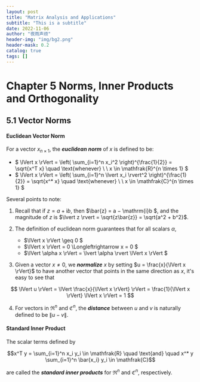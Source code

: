 ```yaml
---
layout: post
title: "Matrix Analysis and Applications"
subtitle: "This is a subtitle"
date: 2022-11-06
author: "夜雨声烦"
header-img: "img/bg2.png"
header-mask: 0.2
catalog: true
tags: []
---
```


# Chapter 5 Norms, Inner Products and Orthogonality

## 5.1 Vector Norms

#### Euclidean Vector Norm

For a vector $x_{n \times 1}$, the ***euclidean norm*** of $x$ is defined to be:

* $ \lVert x \rVert = \left( \sum_{i=1}^n x_i^2 \right)^{\frac{1}{2}} = \sqrt{x^T x} \quad      \text{whenever} \\ \\  x \in \mathfrak{R}^{n \times 1} $
* $ \lVert x \rVert = \left( \sum_{i=1}^n \lvert x_i \rvert^2 \right)^{\frac{1}{2}} = \sqrt{x^* x} \quad \text{whenever} \\ \\  x \in \mathfrak{C}^{n \times 1} $

Several points to note:

1. Recall that if $z = a + \mathrm{i}b$, then $\bar{z} = a − \mathrm{i}b $, and the magnitude of $z$ is $\lvert z \rvert = \sqrt{z\bar{z}} = \sqrt{a^2 + b^2}$.
2. The definition of euclidean norm guarantees that for all scalars $\alpha$,
    * $\lVert x \rVert \geq 0 $
    * $\lVert x \rVert = 0 \Longleftrightarrow x = 0 $
    * $\lVert \alpha x \rVert = \lvert \alpha \rvert \lVert x \rVert $
      
3. Given a vector $x \neq 0$, we ***normalize*** $x$ by setting $u = \frac{x}{\lVert x \rVert}$ to have another vector that points in the same direction as $x$, it's easy to see that

$$ \lVert u \rVert = \lVert \frac{x}{\lVert x \rVert} \rVert = \frac{1}{\lVert x \rVert} \lVert x \rVert = 1 $$

4. For vectors in $\mathfrak{R}^n$ and $\mathfrak{C}^n$, the ***distance*** between $u$ and $v$ is naturally defined to be $\lVert u - v \rVert$.

#### Standard Inner Product

The scalar terms defined by

$$x^T y = \sum_{i=1}^n x_i y_i \in \mathfrak{R} \quad \text{and} \quad x^* y \sum_{i=1}^n \bar{x_i} y_i \in \mathfrak{C}$$

are called the ***standard inner products*** for $\mathfrak{R}^n$ and $\mathfrak{C}^n$, respectively.